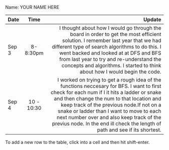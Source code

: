 Name: YOUR NAME HERE

| Date  |    Time    |                                                                                                                                                                                                                                                                                                                                                                                                       Update |
|:------|:----------:|-------------------------------------------------------------------------------------------------------------------------------------------------------------------------------------------------------------------------------------------------------------------------------------------------------------------------------------------------------------------------------------------------------------:|
| Sep 3 |  8-8:30pm  |                                                          I thought about how I would go through the board in order to get the most efficient solution. I remember last year that we had different type of search algorithms to do this. I went backed and looked at at DFS and BFS from last year to try and re-understand the concepts and algorithms. I started to think about how I would begin the code. |
| Sep 4 | 10 - 10:30 | I worked on trying to get a rough idea of the functions neccesary for BFS. I want to first check for each num if I it hits a ladder or snake and then change the num to that location and keep track of the previous node.If not on a snake or ladder than I want to move to each next number over and also keep track of the previus node. In the end ill check the length of path and see if its shortest. |


To add a new row to the table, click into a cell and then hit shift-enter.